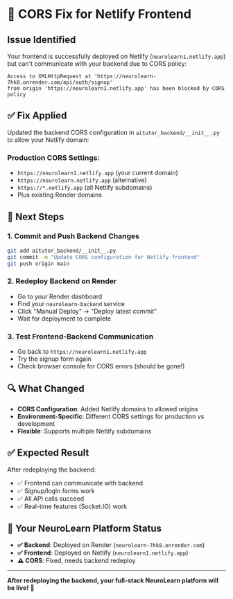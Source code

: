 # 🔧 CORS Fix for Netlify Frontend

## Issue Identified
Your frontend is successfully deployed on Netlify (`neurolearn1.netlify.app`) but can't communicate with your backend due to CORS policy:

```
Access to XMLHttpRequest at 'https://neurolearn-7hk8.onrender.com/api/auth/signup' 
from origin 'https://neurolearn1.netlify.app' has been blocked by CORS policy
```

## ✅ Fix Applied

Updated the backend CORS configuration in `aitutor_backend/__init__.py` to allow your Netlify domain:

### **Production CORS Settings:**
- `https://neurolearn1.netlify.app` (your current domain)
- `https://neurolearn.netlify.app` (alternative)
- `https://*.netlify.app` (all Netlify subdomains)
- Plus existing Render domains

## 🚀 Next Steps

### **1. Commit and Push Backend Changes**
```bash
git add aitutor_backend/__init__.py
git commit -m "Update CORS configuration for Netlify frontend"
git push origin main
```

### **2. Redeploy Backend on Render**
- Go to your Render dashboard
- Find your `neurolearn-backend` service
- Click "Manual Deploy" → "Deploy latest commit"
- Wait for deployment to complete

### **3. Test Frontend-Backend Communication**
- Go back to `https://neurolearn1.netlify.app`
- Try the signup form again
- Check browser console for CORS errors (should be gone!)

## 🔍 What Changed

- **CORS Configuration**: Added Netlify domains to allowed origins
- **Environment-Specific**: Different CORS settings for production vs development
- **Flexible**: Supports multiple Netlify subdomains

## ✅ Expected Result

After redeploying the backend:
- ✅ Frontend can communicate with backend
- ✅ Signup/login forms work
- ✅ All API calls succeed
- ✅ Real-time features (Socket.IO) work

## 🎯 Your NeuroLearn Platform Status

- **✅ Backend**: Deployed on Render (`neurolearn-7hk8.onrender.com`)
- **✅ Frontend**: Deployed on Netlify (`neurolearn1.netlify.app`)
- **⚠️ CORS**: Fixed, needs backend redeploy

---

**After redeploying the backend, your full-stack NeuroLearn platform will be live!** 🎉
